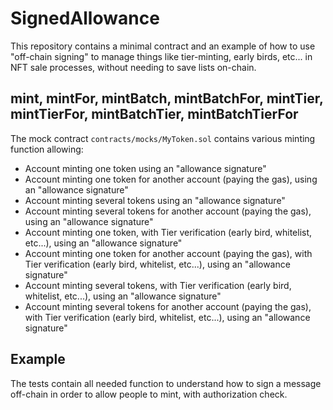 # SignedAllowance

This repository contains a minimal contract and an example of how to use "off-chain signing" to manage things like tier-minting, early birds, etc... in NFT sale processes, without needing to save lists on-chain.

## mint, mintFor, mintBatch, mintBatchFor, mintTier, mintTierFor, mintBatchTier, mintBatchTierFor

The mock contract `contracts/mocks/MyToken.sol` contains various minting function allowing:

- Account minting one token using an "allowance signature"
- Account minting one token for another account (paying the gas), using an "allowance signature"
- Account minting several tokens using an "allowance signature"
- Account minting several tokens for another account (paying the gas), using an "allowance signature"
- Account minting one token, with Tier verification (early bird, whitelist, etc...), using an "allowance signature"
- Account minting one token for another account (paying the gas), with Tier verification (early bird, whitelist, etc...), using an "allowance signature"
- Account minting several tokens, with Tier verification (early bird, whitelist, etc...), using an "allowance signature"
- Account minting several tokens for another account (paying the gas), with Tier verification (early bird, whitelist, etc...), using an "allowance signature"

## Example

The tests contain all needed function to understand how to sign a message off-chain in order to allow people to mint, with authorization check.



